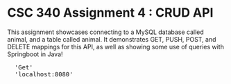 <h1>CSC 340 Assignment 4 : CRUD API</h1>

<p>This assignment showcases connecting to a MySQL database called animal, and a table called animal. It demonstrates GET, PUSH, POST, and DELETE mappings for this API, as well as showing some use of queries with Springboot in Java!</p>


<pre>
  'Get'
  'localhost:8080'
</pre>
